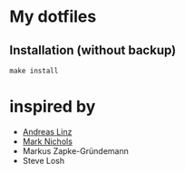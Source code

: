 # My dotfiles

## Installation (without backup)

`make install`

# inspired by

* [Andreas Linz](https://github.com/klingtnet/dotfiles)
* [Mark Nichols](https://github.com/zanshin/dotfiles)
* Markus Zapke-Gründemann
* Steve Losh
